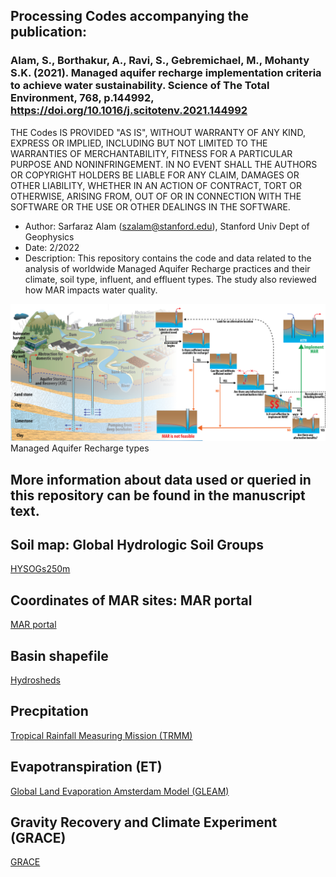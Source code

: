## Processing Codes accompanying the publication: 
### Alam, S., Borthakur, A., Ravi, S., Gebremichael, M., Mohanty S.K. (2021). Managed aquifer recharge implementation criteria to achieve water sustainability. Science of The Total Environment, 768, p.144992, https://doi.org/10.1016/j.scitotenv.2021.144992


THE Codes IS PROVIDED "AS IS", WITHOUT WARRANTY OF ANY KIND, EXPRESS OR IMPLIED, INCLUDING BUT NOT LIMITED TO THE WARRANTIES OF MERCHANTABILITY, FITNESS FOR A PARTICULAR PURPOSE AND NONINFRINGEMENT. IN NO EVENT SHALL THE AUTHORS OR COPYRIGHT HOLDERS BE LIABLE FOR ANY CLAIM, DAMAGES OR OTHER LIABILITY, WHETHER IN AN ACTION OF CONTRACT, TORT OR OTHERWISE, ARISING FROM, OUT OF OR IN CONNECTION WITH THE SOFTWARE OR THE USE OR OTHER DEALINGS IN THE SOFTWARE.


* Author: Sarfaraz Alam (szalam@stanford.edu), Stanford Univ Dept of Geophysics 
* Date: 2/2022
* Description: This repository contains the code and data related to the analysis of worldwide Managed Aquifer Recharge practices and their climate, soil type, influent, and effluent types. The study also reviewed how MAR impacts water quality. 

<img src="02_figures/MAR_Abstract_picture.png" alt="drawing" width="750"> <br>
Managed Aquifer Recharge types

## More information about data used or queried in this repository can be found in the manuscript text.


## Soil map: Global Hydrologic Soil Groups
[HYSOGs250m](https://daac.ornl.gov/cgi-bin/dsviewer.pl?ds_id=1566)

## Coordinates of MAR sites: MAR portal
[MAR portal](https://apps.geodan.nl/igrac/ggis-viewer/viewer/globalmar/public/default)

## Basin shapefile
[Hydrosheds](https://www.hydrosheds.org/page/hydrobasins)

## Precpitation
[Tropical Rainfall Measuring Mission (TRMM)](https://gpm.nasa.gov/missions/trmm)

## Evapotranspiration (ET)
[Global Land Evaporation Amsterdam Model (GLEAM)](https://www.gleam.eu/)

## Gravity Recovery and Climate Experiment (GRACE)
[GRACE](https://podaac.jpl.nasa.gov/datasetlist?ids=Collections:ProcessingLevel&values=GRACE-FO:*3*&search=%22GRACE-FO%22&view=list)
